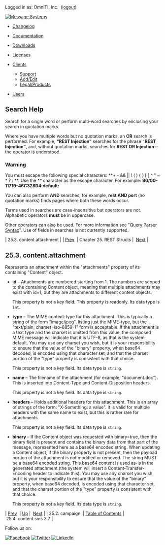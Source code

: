 Logged in as: OmniTI, Inc.  ([logout](https://support.messagesystems.com/logout.php))

[![Message Systems](https://support.messagesystems.com/images/ms-white205.png)](https://support.messagesystems.com/start.php) 

*   [Changelog](https://support.messagesystems.com/start.php?show=changelog)
*   [Documentation](https://support.messagesystems.com/docs/)
*   [Downloads](https://support.messagesystems.com/start.php)

*   [Licenses](https://support.messagesystems.com/license_summary.php)
*   <a href="">Clients</a>
    *   [Support](https://support.messagesystems.com/cs.php)
    *   [Add/Edit](https://support.messagesystems.com/edit_client.php)
    *   [Legal/Products](https://support.messagesystems.com/edit_products.php)
*   [Users](https://support.messagesystems.com/edit_customer.php)

## Search Help

Search for a single word or perform multi-word searches by enclosing your search in quotation marks.

Where you have multiple words but no quotation marks, an **OR** search is performed. For example, **"REST Injection"** searches for the phrase **"REST Injection"**, and, without quotation marks, searches for **REST OR Injection**--the operator is understood.

### Warning

You must escape the following special characters: **+ - && || ! ( ) { } [ ] ^ " ~ * ? : \**. Use the **\** character as the escape character. For example: **B0/00-11719-46C328D4\:default\:**

You can also perform **AND** searches, for example, **rest AND port** (no quotation marks) finds pages where both these words occur.

Terms used in searches are case-insensitive but operators are not. Alphabetic operators **must** be in uppercase.

Other operators can also be used. For more information see "[Query Parser Syntax](https://lucene.apache.org/core/old_versioned_docs/versions/3_0_0/queryparsersyntax.html)". Use of fields in searches is not currently supported.

| 25.3. content.attachment |
| [Prev](rest.autogen.struct.campaign.php)  | Chapter 25. REST Structs |  [Next](rest.autogen.struct.content.sms3.7.php) |

## 25.3. content.attachment

Represents an attachment within the "attachments" property of its containing "Content" object.

*   **id** – Attachments are numbered starting from 1\. The numbers are scoped to the containing Content object, meaning that multiple attachments may exist with id=1, but they are attachments to different content objects.

    This property is not a key field. This property is readonly. Its data type is `int`.

*   **type** – The MIME content-type for this attachment. This is typically a string of the form "image/jpeg", listing just the MIME-type, but the "text/plain; charset=iso-8859-1" form is acceptable. If the attachment is a text type and the charset is omitted from this value, the composed MIME message will indicate that it is UTF-8, as that is the system default. You may use any charset you wish, but it is your responsibility to ensure that the value of the "binary" property, when base64 decoded, is encoded using that character set, and that the charset portion of the "type" property is consistent with that choice.

    This property is not a key field. Its data type is `string`.

*   **name** – The filename of the attachment (for example, "document.doc"). This is inserted into Content-Type and Content-Disposition headers.

    This property is not a key field. Its data type is `string`.

*   **headers** – Holds additional headers for this attachment. This is an array of strings of the form: "X-Something: a value". It is valid for multiple headers with the same name to exist, but this is rather rare for attachments.

    This property is not a key field. Its data type is `string`.

*   **binary** – If the Content object was requested with binary=true, then the binary field is present and contains the binary data from that part of the message, represented here as a base64 encoded string. When updating a Content object, if the binary property is not present, then the payload portion of the attachment is not modified or removed. The string MUST be a base64 encoded string. This base64 content is used as-is in the generated attachment (the system will insert a Content-Transfer-Encoding header to indicate this). You may use any charset you wish, but it is your responsibility to ensure that the value of the "binary" property, when base64 decoded, is encoded using that character set, and that the charset portion of the "type" property is consistent with that choice.

    This property is not a key field. Its data type is `string`.

| [Prev](rest.autogen.struct.campaign.php)  | [Up](rest.autogen.structs.php) |  [Next](rest.autogen.struct.content.sms3.7.php) |
| 25.2. campaign  | [Table of Contents](index.php) |  25.4. content.sms 3.7 |

Follow us on:

[![Facebook](https://support.messagesystems.com/images/icon-facebook.png)](http://www.facebook.com/messagesystems) [![Twitter](https://support.messagesystems.com/images/icon-twitter.png)](http://twitter.com/#!/MessageSystems) [![LinkedIn](https://support.messagesystems.com/images/icon-linkedin.png)](http://www.linkedin.com/company/message-systems)